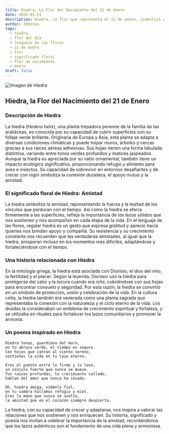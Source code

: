 ```yaml
---
title: Hiedra, La Flor del Nacimiento del 21 de enero
date: 2024-01-21
description: Hiedra, la flor que representa el 21 de enero, simboliza Amistad. Descubre su fascinante historia, significado en el lenguaje de las flores y una poesía que celebra su belleza.
author: 365días
tags:
  - hiedra
  - flor del día
  - lenguaje de las flores
  - 21 de enero
  - flor
  - significado floral
  - flor de nacimiento
  - enero
draft: false
---
```




![Imagen de Hiedra](https://cdn.pixabay.com/photo/2017/03/05/18/09/texture-2119303_1280.jpg#center)


## Hiedra, la Flor del Nacimiento del 21 de Enero

### Descripción de Hiedra

La hiedra (_Hedera helix_), una planta trepadora perenne de la familia de las araliáceas, es conocida por su capacidad de cubrir superficies con su follaje verde brillante. Originaria de Europa y Asia, esta planta se adapta a diversas condiciones climáticas y puede trepar muros, árboles y cercas gracias a sus raíces aéreas adhesivas. Sus hojas tienen una forma lobulada distintiva, variando entre tonos verdes profundos y matices jaspeados. Aunque la hiedra es apreciada por su valor ornamental, también tiene un impacto ecológico significativo, proporcionando refugio y alimento para aves e insectos. Su capacidad de sobrevivir en entornos desafiantes y de crecer con vigor simboliza la conexión duradera, el apoyo mutuo y la amistad.

### El significado floral de Hiedra: Amistad

La hiedra simboliza la amistad, representando la fuerza y la lealtad de los vínculos que perduran con el tiempo. Así como la hiedra se aferra firmemente a las superficies, refleja la importancia de los lazos sólidos que nos sostienen y nos acompañan en cada etapa de la vida. En el lenguaje de las flores, regalar hiedra es un gesto que expresa gratitud y aprecio hacia quienes nos brindan apoyo y compañía. Su resistencia y su crecimiento constante nos recuerdan que las verdaderas amistades, al igual que la hiedra, prosperan incluso en los momentos más difíciles, adaptándose y fortaleciéndose con el tiempo.

### Una historia relacionada con Hiedra

En la mitología griega, la hiedra está asociada con Dionisio, el dios del vino, la fertilidad y el placer. Según la leyenda, Dionisio usó la hiedra para protegerse del calor y la locura cuando era niño, cubriéndose con sus hojas para encontrar consuelo y seguridad. Por esta razón, la hiedra se convirtió en un símbolo de protección, unión y celebración de la vida. En la cultura celta, la hiedra también era venerada como una planta sagrada que representaba la conexión con la naturaleza y el ciclo eterno de la vida. Los druidas la consideraban un emblema de crecimiento espiritual y fortaleza, y se utilizaba en rituales para fortalecer los lazos comunitarios y promover la armonía.

### Un poema inspirado en Hiedra

```
Hiedra tenaz, guardiana del muro,  
en tu abrazo verde, el tiempo es seguro.  
Con hojas que cantan al viento sereno,  
sostienes la vida en tu lazo eterno.  

Eres el puente entre lo firme y lo leve,  
un vínculo fuerte que nunca se mueve.  
Tus raíces profundas, tu crecimiento callado,  
hablan del amor que nunca ha cesado.  

Oh, hiedra amiga, símbolo fiel,  
en tu sombra hallamos refugio y miel.  
Eres la mano que nunca se suelta,  
la amistad que en el corazón siempre despierta.  
```

La hiedra, con su capacidad de crecer y adaptarse, nos inspira a valorar las relaciones que nos sostienen y nos enriquecen. Su historia, significado y poesía nos invitan a celebrar la importancia de la amistad, recordándonos que los lazos auténticos son el fundamento de una vida plena y armoniosa.

